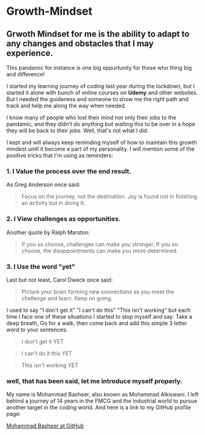 # Growth-Mindset

## Grwoth Mindset for me is the ability to adapt to any changes and obstacles that I may experience.

This pandamic for instance is one big oppurtunity for those who thing big and difference! 

I started my learning journey of coding last year during the lockdown, but I started it alone with bunch of online courses on **Udemy** and other websites. But I needed the guideness and someone to show me the right path and track and help me along the way when needed.

I know many of people who lost their mind not only their jobs to the pandamic, and they didn't do anything but waiting this to be over in a hope they will be back to their jobs. Well, that's not what I did.


I kept and will always keep reminding myself of how to maintain this growth mindest unitl it become a part of my personality. I will mention some of the positive tricks that I'm using as reminders:

### 1.  I Value the process over the end result.
As Greg Anderson once said:
> Focus on the journey, not the destination. Joy is found not in finishing an activity but in doing it. 

### 2. I View challenges as opportunities.
Another quote by Ralph Marston:
> If you so choose, challenges can make you stronger. If you so choose, the disappointments can make you more determined.

### 3. I Use the word **"yet"**
Last but not least, Carol Dweck once said:

> Picture your brain forming new connections as you meet the challenge and learn. Keep on going.

I used to say "I don't get it" "I can't do this" "This isn't working" but each time I face one of these situations I started to stop myself and say:
 Take a deep breath, Go for a walk, then come back and add this simple 3 letter word to your sentences:

 > I don't get it YET

 > I can't do it this YET

 > This isn't working YET

 ### well, that has been said, let me introduce myself properly.
 My name is Mohammad Basheer, also known as Mohammad Alkiswani.
 I left behind a journey of 14 years in the FMCG and the industrial world to pursue another target in the coding world. 
 And here is a link to my GitHub profile page:

 [Mohammad Basheer at GitHub](https://github.com/basheer-mt)
